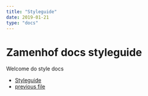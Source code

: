 ```yaml
---
title: "Styleguide"
date: 2019-01-21
type: "docs"
---
```


# Zamenhof docs styleguide

Welcome do style docs

* [Styleguide](style)
* [previous file](old)
